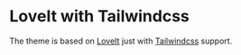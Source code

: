 # LoveIt with Tailwindcss

The theme is based on [LoveIt](https://github.com/dillonzq/LoveIt) just with [Tailwindcss](https://github.com/dillonzq/LoveIt) support.

